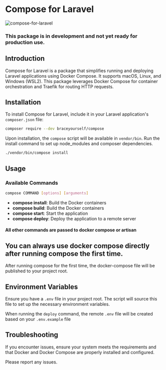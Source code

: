 # Compose for Laravel

![compose-for-laravel](https://ethanbrace.com/storage/01J44W2KY2YHNPT8FVV7GAAHNV.png)


### This package is in development and not yet ready for production use.

## Introduction

Compose for Laravel is a package that simplifies running and deploying Laravel applications using Docker Compose. 
It supports macOS, Linux, and Windows (WSL2). 
This package leverages Docker Compose for container orchestration and Traefik for routing HTTP requests.

## Installation

To install Compose for Laravel, include it in your Laravel application's `composer.json` file:

```bash
composer require --dev braceyourself/compose
```

Upon installation, the `compose` script will be available in `vendor/bin`. 
Run the install command to set up node_modules and composer dependencies.

```bash
./vendor/bin/compose install
```

## Usage

### Available Commands

```bash
compose COMMAND [options] [arguments]
```

- **compose install**: Build the Docker containers
- **compose build**: Build the Docker containers
- **compose start**: Start the application
- **compose deploy**: Deploy the application to a remote server

#### All other commands are passed to docker compose or artisan

## You can always use docker compose directly after running compose the first time.

After running compose for the first time, the docker-compose file will be published to your project root.

## Environment Variables

Ensure you have a `.env` file in your project root. The script will source this file to set up the necessary environment variables.

When running the `deploy` command, the remote `.env` file will be created based on your `.env.example` file

## Troubleshooting

If you encounter issues, ensure your system meets the requirements and that Docker and Docker Compose are properly installed and configured.

Please report any issues.
